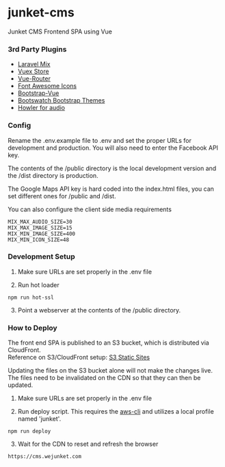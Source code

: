 # junket-cms
Junket CMS Frontend SPA using Vue

### 3rd Party Plugins
- [Laravel Mix](https://github.com/JeffreyWay/laravel-mix)
- [Vuex Store](https://vuex.vuejs.org/en/intro.html)
- [Vue-Router](https://router.vuejs.org/en/)
- [Font Awesome Icons](https://fontawesome.com/)
- [Bootstrap-Vue](https://bootstrap-vue.js.org/)
- [Bootswatch Bootstrap Themes](https://bootswatch.com/)
- [Howler for audio](https://github.com/goldfire/howler.js)

### Config

Rename the .env.example file to .env and set the proper URLs for development and production.  You will also need to enter the Facebook API key.

The contents of the /public directory is the local development version and the /dist directory is production.

The Google Maps API key is hard coded into the index.html files, you can set different ones for /public and /dist.

You can also configure the client side media requirements

```
MIX_MAX_AUDIO_SIZE=30
MIX_MAX_IMAGE_SIZE=15
MIX_MIN_IMAGE_SIZE=400
MIX_MIN_ICON_SIZE=48
```

### Development Setup

1. Make sure URLs are set properly in the .env file

2. Run hot loader

```
npm run hot-ssl
```

3. Point a webserver at the contents of the /public directory.


### How to Deploy

The front end SPA is published to an S3 bucket, which is distributed via CloudFront.  
Reference on S3/CloudFront setup: [S3 Static Sites](https://gist.github.com/bradwestfall/b5b0e450015dbc9b4e56e5f398df48ff)

Updating the files on the S3 bucket alone will not make the changes live.  The files need to be invalidated on the CDN so that they can then be updated.

1. Make sure URLs are set properly in the .env file

2. Run deploy script.  This requires the [aws-cli](https://aws.amazon.com/cli/) and utilizes a local profile named 'junket'.

```
npm run deploy
```

3. Wait for the CDN to reset and refresh the browser

```
https://cms.wejunket.com
```

